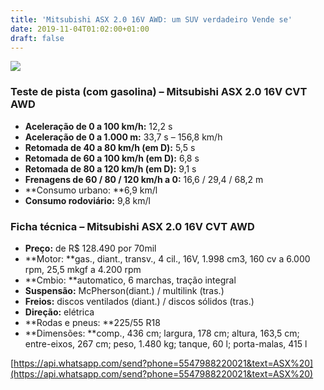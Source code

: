 ```yaml
---
title: 'Mitsubishi ASX 2.0 16V AWD: um SUV verdadeiro Vende se'
date: 2019-11-04T01:02:00+01:00
draft: false
---
```


[![](https://1.bp.blogspot.com/-45UkXVU5nXc/Xb9pN6vlb9I/AAAAAAAAgFw/7HLaEwvEnxUwuYYdqdMGe5b66vpzeEadwCLcBGAsYHQ/s400/74586583_1662096817248682_6955112864814202880_n.jpg)](https://1.bp.blogspot.com/-45UkXVU5nXc/Xb9pN6vlb9I/AAAAAAAAgFw/7HLaEwvEnxUwuYYdqdMGe5b66vpzeEadwCLcBGAsYHQ/s1600/74586583_1662096817248682_6955112864814202880_n.jpg)

  

  

  

### Teste de pista (com gasolina) – Mitsubishi ASX 2.0 16V CVT AWD

*   **Aceleração de 0 a 100 km/h:** 12,2 s
*   **Aceleração de 0 a 1.000 m:** 33,7 s – 156,8 km/h
*   **Retomada de 40 a 80 km/h (em D):** 5,5 s
*   **Retomada de 60 a 100 km/h (em D):** 6,8 s
*   **Retomada de 80 a 120 km/h (em D):** 9,1 s
*   **Frenagens de 60 / 80 / 120 km/h a 0:** 16,6 / 29,4 / 68,2 m
*   **Consumo urbano: **6,9 km/l
*   **Consumo rodoviário:** 9,8 km/l

### Ficha técnica – Mitsubishi ASX 2.0 16V CVT AWD

*   **Preço:** de R$ 128.490 por 70mil
*   **Motor: **gas., diant., transv., 4 cil., 16V, 1.998 cm3, 160 cv a 6.000 rpm, 25,5 mkgf a 4.200 rpm
*   **Cmbio: **automatico, 6 marchas, tração integral
*   **Suspensão:** McPherson(diant.) / multilink (tras.)
*   **Freios:** discos ventilados (diant.) / discos sólidos (tras.)
*   **Direção:** elétrica
*   **Rodas e pneus: **225/55 R18
*   **Dimensões: **comp., 436 cm; largura, 178 cm; altura, 163,5 cm; entre-eixos, 267 cm; peso, 1.480 kg; tanque, 60 l; porta-malas, 415 l

  

[https://api.whatsapp.com/send?phone=5547988220021&text=ASX%20](https://api.whatsapp.com/send?phone=5547988220021&text=ASX%20)